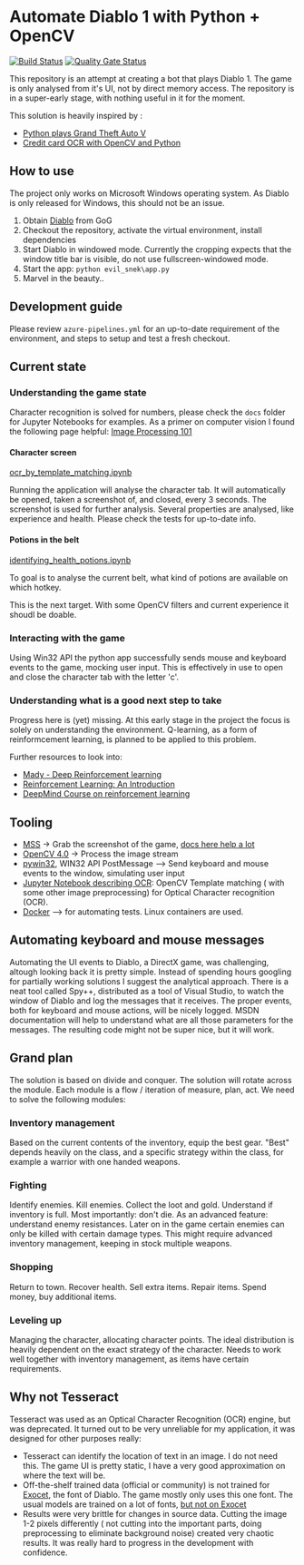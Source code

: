 # Automate Diablo 1 with Python + OpenCV

[![Build Status](https://dev.azure.com/hosszub/evil_snek/_apis/build/status/hosszubalazs.evil_snek?branchName=master)](https://dev.azure.com/hosszub/evil_snek/_build/latest?definitionId=1&branchName=master)
[![Quality Gate Status](https://sonarcloud.io/api/project_badges/measure?project=hosszubalazs_evil_snek&metric=alert_status)](https://sonarcloud.io/dashboard?id=hosszubalazs_evil_snek)

This repository is an attempt at creating a bot that plays Diablo 1. The game is only analysed from it's UI, not by direct memory access. The repository is in a super-early stage, with nothing useful in it for the moment.

This solution is heavily inspired by :

- [Python plays Grand Theft Auto V](https://www.youtube.com/watch?v=ks4MPfMq8aQ)
- [Credit card OCR with OpenCV and Python](https://www.pyimagesearch.com/2017/07/17/credit-card-ocr-with-opencv-and-python/)

## How to use

The project only works on Microsoft Windows operating system. As Diablo is only released for Windows, this should not be an issue.

1. Obtain [Diablo](https://www.gog.com/game/diablo) from GoG
2. Checkout the repository, activate the virtual environment, install dependencies
3. Start Diablo in windowed mode. Currently the cropping expects that the window title bar is visible, do not use fullscreen-windowed mode.
4. Start the app: `python evil_snek\app.py`
5. Marvel in the beauty..

## Development guide

Please review `azure-pipelines.yml` for an up-to-date requirement of the environment, and steps to setup and test a fresh checkout.

## Current state

### Understanding the game state

Character recognition is solved for numbers, please check the `docs` folder for Jupyter Notebooks for examples.
As a primer on computer vision I found the following page helpful: [Image Processing 101](https://codewords.recurse.com/issues/six/image-processing-101)

#### Character screen

[ocr_by_template_matching.ipynb](docs/ocr_by_template_matching.ipynb)

Running the application will analyse the character tab. It will automatically be opened, taken a screenshot of, and closed, every 3 seconds.
The screenshot is used for further analysis. Several properties are analysed, like experience and health. Please check the tests for up-to-date info.

#### Potions in the belt

[identifying_health_potions.ipynb](docs/ocr_by_template_matching.ipynb)

To goal is to analyse the current belt, what kind of potions are available on which hotkey.

This is the next target. With some OpenCV filters and current experience it shoudl be doable.

### Interacting with the game

Using Win32 API the python app successfully sends mouse and keyboard events to the game, mocking user input. This is effectively in use to open and close the character tab with the letter 'c'.

### Understanding what is a good next step to take

Progress here is (yet) missing. At this early stage in the project the focus is solely on understanding the environment.
Q-learning, as a form of reinformcement learning, is planned to be applied to this problem.

Further resources to look into:

- [Mady - Deep Reinforcement learning](https://medium.com/deep-math-machine-learning-ai/ch-13-deep-reinforcement-learning-deep-q-learning-and-policy-gradients-towards-agi-a2a0b611617e)
- [Reinforcement Learning: An Introduction](http://web.stanford.edu/class/psych209/Readings/SuttonBartoIPRLBook2ndEd.pdf)
- [DeepMind Course on reinforcement learning](https://www.youtube.com/watch?v=2pWv7GOvuf0)

## Tooling

- [MSS](https://pypi.org/project/mss/) -> Grab the screenshot of the game, [docs here help a lot](https://python-mss.readthedocs.io/examples.html#opencv-numpy)
- [OpenCV 4.0](https://pypi.org/project/opencv-python/) -> Process the image stream
- [pywin32](https://pypi.org/project/pywin32/), WIN32 API PostMessage --> Send keyboard and mouse events to the window, simulating user input
- [Jupyter Notebook describing OCR](docs/ocr_by_template_matching.ipynb): OpenCV Template matching ( with some other image preprocessing) for Optical Character recognition (OCR).
- [Docker](https://www.docker.com/) --> for automating tests. Linux containers are used.
  
## Automating keyboard and mouse messages

Automating the UI events to Diablo, a DirectX game, was challenging, altough looking back it is pretty simple. Instead of spending hours googling for partially working solutions I suggest the analytical approach. There is a neat tool called Spy++, distributed as a tool of Visual Studio, to watch the window of Diablo and log the messages that it receives. The proper events, both for keyboard and mouse actions, will be nicely logged. MSDN documentation will help to understand what are all those parameters for the messages. The resulting code might not be super nice, but it will work.

## Grand plan

The solution is based on divide and conquer. The solution will rotate across the module. Each module is a flow / iteration of measure, plan, act. We need to solve the following modules:

### Inventory management

Based on the current contents of the inventory, equip the best gear. "Best" depends heavily on the class, and a specific strategy within the class, for example a warrior with one handed weapons.

### Fighting

Identify enemies. Kill enemies. Collect the loot and gold. Understand if inventory is full. Most importantly: don't die.
As an advanced feature: understand enemy resistances. Later on in the game certain enemies can only be killed with certain damage types. This might require advanced inventory management, keeping in stock multiple weapons.

### Shopping

Return to town. Recover health. Sell extra items. Repair items. Spend money, buy additional items.

### Leveling up

Managing the character, allocating character points. The ideal distribution is heavily dependent on the exact strategy of the character. Needs to work well together with inventory management, as items have certain requirements.

## Why not Tesseract

Tesseract was used as an Optical Character Recognition (OCR) engine, but was deprecated. It turned out to be very unreliable for my application, it was designed for other purposes really:

- Tesseract can identify the location of text in an image. I do not need this. The game UI is pretty static, I have a very good approximation on where the text will be.
- Off-the-shelf trained data (official or community) is not trained for [Exocet](https://fonts.adobe.com/fonts/exocet), the font of Diablo. The game mostly only uses this one font. The usual models are trained on a lot of fonts, [but not on Exocet](https://github.com/tesseract-ocr/tesseract/blob/master/src/training/language-specific.sh)
- Results were very brittle for changes in source data. Cutting the image 1-2 pixels differently ( not cutting into the important parts, doing preprocessing to eliminate background noise) created very chaotic results. It was really hard to progress in the development with confidence.
